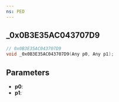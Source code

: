 ```yaml
---
ns: PED
---
```

## _0x0B3E35AC043707D9

```c
// 0x0B3E35AC043707D9
void _0x0B3E35AC043707D9(Any p0, Any p1);
```


## Parameters
* **p0**: 
* **p1**: 

